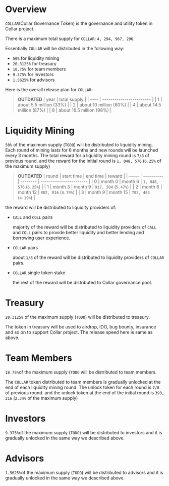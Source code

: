 # Overview

`COLLAR`(Collar Governance Token) is the governance and utility token in Collar project.

There is a maximum total supply for `COLLAR`: `4, 294, 967, 296`.

Essentially `COLLAR` will be distributed in the following way:

- `50%` for liquidity mining
- `20.3125%` for treasury
- `18.75%` for team members
- `9.375%` for investors
- `1.5625%` for advisors

Here is the overall release plan for `COLLAR`:

> **OUTDATED**
> | year | total supply             |
> | ---- | ------------------------ |
> | 1    | about 5.5 million (33%)  |
> | 2    | about 10 million (60%)   |
> | 4    | about 14.5 million (87%) |
> | 8    | about 16.5 million (98%) |

# Liquidity Mining

`50%` of the maximum supply (`TODO`) will be distributed to liquidity mining. Each round of mining lasts for 6 months and new rounds will be launched every 3 months. The total reward for a liquidity mining round is `7/8` of previous round. and the reward for the initial round is `1, 048, 576` (`6.25%` of the maximum supply)

> **OUTDATED**
> | round | start time | end time | reward                  |
> | ----- | ---------- | -------- | ----------------------- |
> | 0     | month 0    | month 6  | `1, 048, 576` (`6.25%`) |
> | 1     | month 3    | month 9  | `917, 504`   (`5.47%`)  |
> | 2     | month 6    | month 12 | `802, 816`   (`4.79%`)  |
> | 3     | month 9    | month 15 | `702, 464`   (`4.19%`)  |

the reward will be distributed to liquidity providers of:

- `CALL` and `COLL` pairs

    majority of the reward will be distributed to liquidity providers of `CALL` and `COLL` pairs to provide better liquidity and better lending and borrowing user experience.

- `COLLAR` pairs
  
    about `1/8` of the reward will be distributed to liquidity providers of `COLLAR` pairs.

- `COLLAR` single token stake

    the rest of the reward will be distributed to Collar governance pool.

# Treasury

`20.3125%` of the maximum supply (`TODO`) will be distributed to treasury.

The token in treasury will be used to airdrop, IDO, bug bounty, insurance and so on to support Collar project. The release speed here is same as above.

# Team Members

`18.75%`of the maximum supply (`TODO` will be distributed to team members.

The `COLLAR` token distributed to team members is gradually unlocked at the end of each liquidity mining round. The unlock token for each round is `7/8` of previous round. and the unlock token at the end of the initial round is `393, 216` (`2.34%` of the maximum supply)

# Investors

`9.375%`of the maximum supply (`TODO`) will be distributed to investors and it is gradually unlocked in the same way we described above.

# Advisors

`1.5625%`of the maximum supply (`TODO`) will be distributed to advisors and it is gradually unlocked in the same way we described above.
